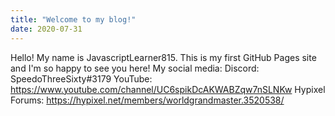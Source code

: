 ```yaml
---
title: "Welcome to my blog!"
date: 2020-07-31
---
```

Hello! My name is JavascriptLearner815. This is my first GitHub Pages site and I'm so happy to see you here! 
My social media:
Discord: SpeedoThreeSixty#3179
YouTube: <https://www.youtube.com/channel/UC6spikDcAKWABZqw7nSLNKw>
Hypixel Forums: <https://hypixel.net/members/worldgrandmaster.3520538/>
